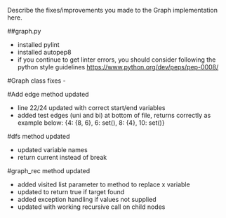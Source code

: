 Describe the fixes/improvements you made to the Graph implementation here.


 ##graph.py
 * installed pylint
 * installed autopep8
 * if you continue to get linter errors, you should consider following the python style guidelines https://www.python.org/dev/peps/pep-0008/

 #Graph class fixes -

 #Add edge method updated
 * line 22/24 updated with correct start/end variables
 * added test edges (uni and bi) at bottom of file, returns correctly as example below:
   {4: {8, 6}, 6: set(), 8: {4}, 10: set()}

#dfs method updated
 * updated variable names
 * return current instead of break

 #graph_rec method updated
 * added visited list parameter to method to replace x variable
 * updated to return true if target found
 * added exception handling if values not supplied
 * updated with working recursive call on child nodes



 




 